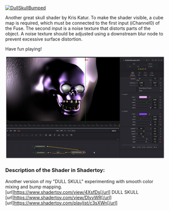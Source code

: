 [![DullSkullBumped](DullSkullBumped.gif)](DullSkullBrained.md) <br>

Another great skull shader by Kris Katur. To make the shader visible, a cube map is required, which must be connected to the first input (iChannel0) of the Fuse. The second input is a noise texture that distorts parts of the object. A noise texture should be adjusted using a downstream blur node to prevent excessive surface distortion.

Have fun playing!

[![Thumbnail](DullSkullBumped_screenshot.png)](DullSkullBumped.fuse)

### Description of the Shader in Shadertoy:
Another version of my "DULL SKULL" experimenting with smooth color mixing and bump mapping.
[url]https://www.shadertoy.com/view/4XsfDs[/url]
DULL SKULL
[url]https://www.shadertoy.com/view/DlyyWR[/url]
[url]https://www.shadertoy.com/playlist/c3sXWn[/url]
